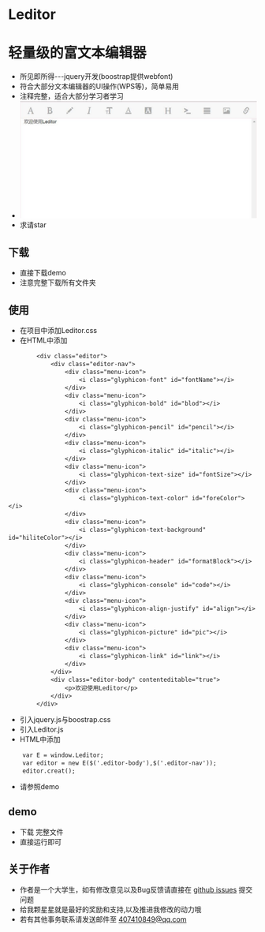 # Leditor
# 轻量级的富文本编辑器
- 所见即所得---jquery开发(boostrap提供webfont)
- 符合大部分文本编辑器的UI操作(WPS等)，简单易用
- 注释完整，适合大部分学习者学习
- ![](https://github.com/xxx407410849/Leditor/blob/master/README/Leditor.png)
- 求请star

## 下载

- 直接下载demo[](https://github.com/xxx407410849/Leditor)
- 注意完整下载所有文件夹

## 使用

- 在项目中添加Leditor.css
- 在HTML中添加
```
		<div class="editor">
			<div class="editor-nav">
				<div class="menu-icon">
					<i class="glyphicon-font" id="fontName"></i>
				</div>
				<div class="menu-icon">
					<i class="glyphicon-bold" id="blod"></i>
				</div>
				<div class="menu-icon">
					<i class="glyphicon-pencil" id="pencil"></i>
				</div>
				<div class="menu-icon">
					<i class="glyphicon-italic" id="italic"></i>
				</div>
				<div class="menu-icon">
					<i class="glyphicon-text-size" id="fontSize"></i>
				</div>
				<div class="menu-icon">
					<i class="glyphicon-text-color" id="foreColor"></i>
				</div>
				<div class="menu-icon">
					<i class="glyphicon-text-background" id="hiliteColor"></i>
				</div>
				<div class="menu-icon">
					<i class="glyphicon-header" id="formatBlock"></i>
				</div>
				<div class="menu-icon">
					<i class="glyphicon-console" id="code"></i>
				</div>
				<div class="menu-icon">
					<i class="glyphicon-align-justify" id="align"></i>
				</div>
				<div class="menu-icon">
					<i class="glyphicon-picture" id="pic"></i>
				</div>
				<div class="menu-icon">
					<i class="glyphicon-link" id="link"></i>
				</div>
			</div>
			<div class="editor-body" contenteditable="true">
				<p>欢迎使用Leditor</p>
			</div>
		</div>
```
- 引入jquery.js与boostrap.css
- 引入Leditor.js
- HTML中添加
```
	var E = window.Leditor;
	var editor = new E($('.editor-body'),$('.editor-nav'));
	editor.creat();
```
- 请参照demo

## demo

- 下载 [](https://github.com/xxx407410849/Leditor) 完整文件
- 直接运行即可

## 关于作者

- 作者是一个大学生，如有修改意见以及Bug反馈请直接在 [github issues](https://github.com/xxx407410849/Leditor/issues) 提交问题
- 给我颗星星就是最好的奖励和支持,以及推进我修改的动力哦
- 若有其他事务联系请发送邮件至 407410849@qq.com
